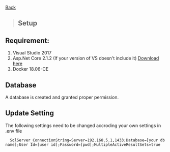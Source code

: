 [Back](../README.md)

> ## Setup 

## Requirement:
1. Visual Studio 2017
2. Asp.Net Core 2.1.2 (If your version of VS doesn't include it) [Download here](https://github.com/dotnet/core/blob/master/release-notes/download-archives/2.1.2-download.md)
3. Docker 18.06-CE

## Database
A database is created and granted proper permission.

## Update Setting

 The following settings need to be changed accroding your own settings in .env file

```  
  SqlServer_ConnectionString=Server=192.168.5.1,1433;Database=[your db name];User Id=[user id];Password=[pwd];MultipleActiveResultSets=true
```

